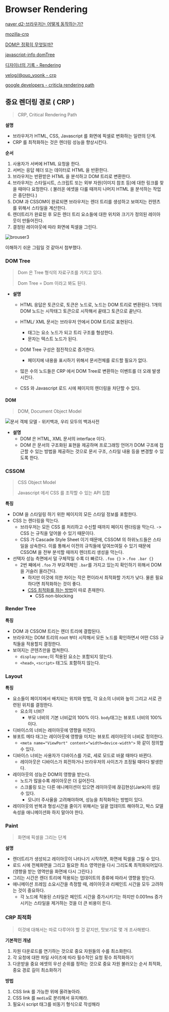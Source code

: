 # Browser Rendering

[naver d2-브라우저는 어떻게 동작하는가?](https://d2.naver.com/helloworld/59361)

[mozilla-crp](https://developer.mozilla.org/ko/docs/Web/Performance/Critical_rendering_path)

[DOM은 정확히 무엇일까?](https://wit.nts-corp.com/2019/02/14/5522)

[javascript-info domTree](https://ko.javascript.info/dom-nodes)

[디자이너의 기록 - Rendering](https://designer-ej.tistory.com/entry/Web-Rendering-DOMCSSOMRender-Tree)

[velog/@ouo_yoonk - crp](https://velog.io/@ouo_yoonk/CRP)

[google developers - criticla rendering path](https://developers.google.com/web/fundamentals/performance/critical-rendering-path?hl=ko)



## 중요 렌더링 경로 ( CRP )

> CRP, Critical Rendering Path

**설명**

- 브라우저가 HTML, CSS, Javascript 를 화면에 픽셀로 변화하는 일련의 단계.
- CRP 를 최적화하는 것은 렌더링 성능을 향상시킨다.

**순서**

1. 사용자가 서버에 HTML 요청을 한다.
2. 서버는 응답 헤더 또는 데이터로 HTML 을 반환한다.
3. 브라우저는 반환받은 HTML 을 분석하고 DOM 트리로 변환한다.
4. 브라우저는 스타일시트, 스크립트 또는 외부 자원(이미지 참조 등)에 대한 링크를 찾을 때마다 요청한다.
   ( 불러온 에셋을 다룰 때까지 나머지 HTML 을 분석하는 작업은 중단한다.)
5. DOM 과 CSSOM이 완료되면 브라우저는 렌더 트리를 생성하고 보여지는 컨텐츠를 위해서 스타일을 계산한다.
6. 렌더트리가 완료된 후 모든 렌더 트리 요소들에 대한 위치와 크기가 정의된 레이아웃이 만들어진다.
7. 결정된 레이아웃에 따라 화면에 픽셀을 그린다.

![brouser3](https://d2.naver.com/content/images/2015/06/helloworld-59361-3.png)

[^네이버 d2 - 브라우저는 어떻게 동작하는가 / 그림 3 웹킷 동작 과정]: https://d2.naver.com/helloworld/59361

이해하기 쉬운 그림일 것 같아서 첨부했다.



### DOM Tree

> Dom 은 Tree 형식의 자료구조를 가지고 있다.
>
> Dom Tree = Dom 이라고 봐도 된다.

- **설명**

  - HTML 응답은 토큰으로, 토큰은 노드로, 노드는 DOM 트리로 변환된다.
    1개의 DOM 노드는 시작태그 토큰으로 시작해서 끝태그 토큰으로 끝난다.
  - HTML/ XML 문서는 브라우저 안에서 DOM 트리로 표현된다.
    - 태그는 요소 노드가 되고 트리 구조를 형성한다.
    - 문자는 텍스트 노드가 된다.

  - DOM Tree 구성은 점진적으로 증가한다.
    - 페이지에 내용을 표시하기 위해서 문서전체를 로드할 필요가 없다.
  - 많은 수의 노드들은 CRP 에서 DOM Tree로 변환하는 이벤트를 더 오래 발생시킨다.
  - CSS 와 Javascript 로드 시에 페이지의 렌더링을 차단할 수 있다.



#### DOM

> DOM, Document Object Model

![문서 객체 모델 - 위키백과, 우리 모두의 백과사전](https://upload.wikimedia.org/wikipedia/commons/thumb/5/5a/DOM-model.svg/1200px-DOM-model.svg.png)

[^위키피디아]: https://ko.wikipedia.org/wiki/%EB%AC%B8%EC%84%9C_%EA%B0%9D%EC%B2%B4_%EB%AA%A8%EB%8D%B8

- **설명**
  - DOM 은 HTML, XML 문서의 interface 이다.
  - DOM 은 문서의 구조화된 표현을 제공하며 프로그래밍 언어가 DOM 구조에 접근할 수 있는 방법을 제공하는 것으로 문서 구조, 스타일 내용 등을 변경할 수 있도록 한다.



### CSSOM

> CSS Object Model
>
> Javascript 에서 CSS 를 조작할 수 있는 API 집합

**특징**

- DOM 을 스타일링 하기 위한 페이지의 모든 스타일 정보를 포함한다.
- CSS 는 렌더링을 막는다.
  - 브라우저는 모든 CSS 를 처리하고 수신할 때까지 페이지 렌더링을 막는다.
    -> CSS 는 규칙을 덮어쓸 수 있기 때문이다.
  - CSS 가 Cascade Style Sheet  이기 때문에, CSSOM 의 하위노드들은 스타일을 상속한다. 이를 통해서 이전의 규칙들에 덮여쓰여질 수 있기 때문에 CSSOM 을 전부 분석할 때까지 렌더트리 생성을 막는다.
- 선택자 성능 측면에서 덜 구체적일 수록 더 빠르다. `.foo {}` > `.foo .bar {}`
  - 2번 째에서 `.foo` 가 부모객체인 `.bar`를 가지고 있는지 확인하기 위해서 DOM 을 거슬러 올라간다.
    - 하지만 이것에 의한 차이는 작은 편이라서 최적화할 가치가 낮다.
      물론 필요하다면 최적화하는 것이 좋다.
    - [CSS 최적화를 하는 방법](https://developer.mozilla.org/en-US/docs/Learn/Performance/CSS)이 따로 존재한다.
      - CSS non-blocking



### Render Tree

**특징**

- DOM 과 CSSOM 트리는 렌더 트리에 결합된다.
- 브라우저는 DOM 트리의 root  부터 시작해서 모든 노드를 확인하면서 어떤 CSS 규칙들을 적용할지 결정한다.
- 보여지는 콘텐츠만을 캡쳐한다.
  - `display:none;`이 적용된 요소는 포함되지 않는다.
  - `<head>`, `<script>` 태그도 포함하지 않는다.



### Layout

**특징**

- 요소들이 페이지에서 배치되는 위치와 방법, 각 요소의 너비와 높이 그리고 서로 관련된 위치를 결정한다.
  - 요소의 너비?
    - 부모 너비의 기본 너비값의 100% 이다.
      `body`태그는 뷰포트 너비의 100% 이다.
- 디바이스의 너비는 레이아웃에 영향을 미친다.
- 뷰포트 메타 태그는 레이아웃에 영향을 미치는 뷰포트 레이아웃의 너비로 정의한다.
  - `<meta name="ViewPort" content="width=device-width">` 와 같이 정의할 수 있다.
- 디바이스 너비는 사용자가 디바이스를 가로, 세로 모드로 바꿀 때마다 바뀐다.
  - 레이아웃은 디바이스가 회전하거나 브라우저의 사이즈가 조정될 때마다 발생한다.
- 레이아웃의 성능은 DOM의 영향을 받는다.
  - 노드가 많을수록 레이아웃은 더 길어진다.
  - 스크롤링 또는 다른 애니메이션이 있으면 레이아웃에 끊김현상(Jank)이 생길 수 있다.
    - 모니터 주사율을 고려해야하며, 성능을 최적화하는 방법이 있다.
- 레이아웃의 반복과 형성시간을 줄이기 위해서는 일괄 업데이트 해야하고, 박스 모델 속성을 애니메이션화 하지 말아야 한다.



### Paint

> 화면에 픽셀을 그리는 단계

**설명**

- 렌더트리가 생성되고 레이아웃이 나타나기 시작하면, 화면에 픽셀을 그릴 수 있다.
- 로드 시에 전체화면을 그리고 필요한 최소 영역만을 다시 그리도록 최적화되어있다.
  (영향을 받는 영역만을 화면에 다시 그린다.)
- 그리는 시간은 렌더 트리에 적용되는 업데이트의 종류에 따라서 영향을 받는다.
- 애니메이션 프레임 소요시간을 측정할 때, 레이아웃과 리페인트 시간을 모두 고려하는 것이 중요하다.
  - 각 노드에 적용된 스타일은 페인트 시간을 증가시키기는 하지만 0.001ms 증가시키는 스타일을 제거하는 것을 더 큰 비용이 든다.



### CRP 최적화

> 이것에 대해서는 따로 다루어야 할 것 같지만, 맛보기로 몇 개 조사해봤다.

**기본적인 개념**

1. 자원 다운로드를 연기하는 것으로 중요 자원들의 수를 최소화한다.
2. 각 요청에 대한 파일 사이즈에 따라 필수적인 요청 횟수 최적화하기
3. 다운받을 중요 에셋의 우선 순위를 정하는 것으로 중요 자원 불러오는 순서 최적화, 중요 경로 길이 최소화하기

**방법**

1. CSS link 를 가능한 위에 올려놓아라.
2. CSS link 를 `media`로 분리해서 유지해라.
3. 필요시 script 태그를 비동기 형식으로 작성해라